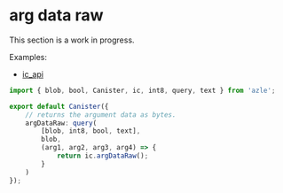 # arg data raw

This section is a work in progress.

Examples:

-   [ic_api](https://github.com/demergent-labs/azle/blob/main/examples/ic_api)

```typescript
import { blob, bool, Canister, ic, int8, query, text } from 'azle';

export default Canister({
    // returns the argument data as bytes.
    argDataRaw: query(
        [blob, int8, bool, text],
        blob,
        (arg1, arg2, arg3, arg4) => {
            return ic.argDataRaw();
        }
    )
});
```
